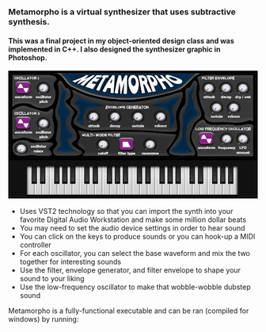 ### Metamorpho is a virtual synthesizer that uses subtractive synthesis.
#### This was a final project in my object-oriented design class and was implemented in C++. I also designed the synthesizer graphic in Photoshop.

![ScreenShot](https://github.com/jpxrc/Projects/blob/master/Metamorpho/Metamorpho.jpg)

* Uses VST2 technology so that you can import the synth into your favorite Digital Audio Workstation and make some million dollar beats
* You may need to set the audio device settings in order to hear sound
* You can click on the keys to produce sounds or you can hook-up a MIDI controller
* For each oscillator, you can select the base waveform and mix the two together for interesting sounds
* Use the filter, envelope generator, and filter envelope to shape your sound to your liking
* Use the low-frequency oscillator to make that wobble-wobble dubstep sound

Metamorpho is a fully-functional executable and can be ran (compiled for windows) by running: 
